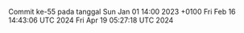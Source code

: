 Commit ke-55 pada tanggal Sun Jan 01 14:00 2023 +0100
Fri Feb 16 14:43:06 UTC 2024
Fri Apr 19 05:27:18 UTC 2024

